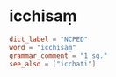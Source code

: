 # icchisaṃ

``` toml
dict_label = "NCPED"
word = "icchisaṃ"
grammar_comment = "1 sg."
see_also = ["icchati"]
```

